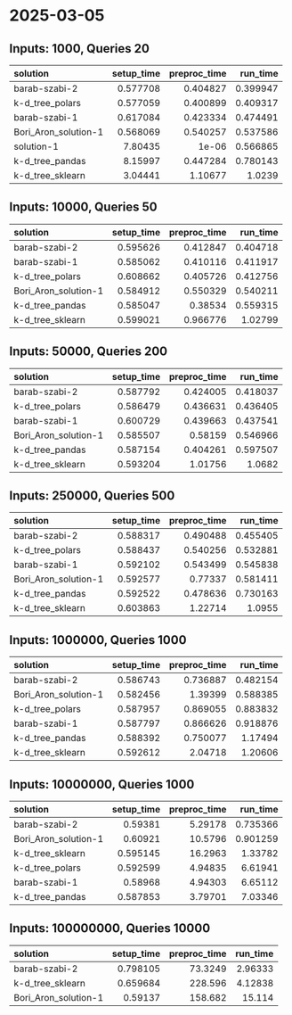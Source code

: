 # 2025-03-05

## Inputs: 1000, Queries 20

| solution             |   setup_time |   preproc_time |   run_time |
|:---------------------|-------------:|---------------:|-----------:|
| barab-szabi-2        |     0.577708 |       0.404827 |   0.399947 |
| k-d_tree_polars      |     0.577059 |       0.400899 |   0.409317 |
| barab-szabi-1        |     0.617084 |       0.423334 |   0.474491 |
| Bori_Aron_solution-1 |     0.568069 |       0.540257 |   0.537586 |
| solution-1           |     7.80435  |       1e-06    |   0.566865 |
| k-d_tree_pandas      |     8.15997  |       0.447284 |   0.780143 |
| k-d_tree_sklearn     |     3.04441  |       1.10677  |   1.0239   |

## Inputs: 10000, Queries 50

| solution             |   setup_time |   preproc_time |   run_time |
|:---------------------|-------------:|---------------:|-----------:|
| barab-szabi-2        |     0.595626 |       0.412847 |   0.404718 |
| barab-szabi-1        |     0.585062 |       0.410116 |   0.411917 |
| k-d_tree_polars      |     0.608662 |       0.405726 |   0.412756 |
| Bori_Aron_solution-1 |     0.584912 |       0.550329 |   0.540211 |
| k-d_tree_pandas      |     0.585047 |       0.38534  |   0.559315 |
| k-d_tree_sklearn     |     0.599021 |       0.966776 |   1.02799  |

## Inputs: 50000, Queries 200

| solution             |   setup_time |   preproc_time |   run_time |
|:---------------------|-------------:|---------------:|-----------:|
| barab-szabi-2        |     0.587792 |       0.424005 |   0.418037 |
| k-d_tree_polars      |     0.586479 |       0.436631 |   0.436405 |
| barab-szabi-1        |     0.600729 |       0.439663 |   0.437541 |
| Bori_Aron_solution-1 |     0.585507 |       0.58159  |   0.546966 |
| k-d_tree_pandas      |     0.587154 |       0.404261 |   0.597507 |
| k-d_tree_sklearn     |     0.593204 |       1.01756  |   1.0682   |

## Inputs: 250000, Queries 500

| solution             |   setup_time |   preproc_time |   run_time |
|:---------------------|-------------:|---------------:|-----------:|
| barab-szabi-2        |     0.588317 |       0.490488 |   0.455405 |
| k-d_tree_polars      |     0.588437 |       0.540256 |   0.532881 |
| barab-szabi-1        |     0.592102 |       0.543499 |   0.545838 |
| Bori_Aron_solution-1 |     0.592577 |       0.77337  |   0.581411 |
| k-d_tree_pandas      |     0.592522 |       0.478636 |   0.730163 |
| k-d_tree_sklearn     |     0.603863 |       1.22714  |   1.0955   |

## Inputs: 1000000, Queries 1000

| solution             |   setup_time |   preproc_time |   run_time |
|:---------------------|-------------:|---------------:|-----------:|
| barab-szabi-2        |     0.586743 |       0.736887 |   0.482154 |
| Bori_Aron_solution-1 |     0.582456 |       1.39399  |   0.588385 |
| k-d_tree_polars      |     0.587957 |       0.869055 |   0.883832 |
| barab-szabi-1        |     0.587797 |       0.866626 |   0.918876 |
| k-d_tree_pandas      |     0.588392 |       0.750077 |   1.17494  |
| k-d_tree_sklearn     |     0.592612 |       2.04718  |   1.20606  |

## Inputs: 10000000, Queries 1000

| solution             |   setup_time |   preproc_time |   run_time |
|:---------------------|-------------:|---------------:|-----------:|
| barab-szabi-2        |     0.59381  |        5.29178 |   0.735366 |
| Bori_Aron_solution-1 |     0.60921  |       10.5796  |   0.901259 |
| k-d_tree_sklearn     |     0.595145 |       16.2963  |   1.33782  |
| k-d_tree_polars      |     0.592599 |        4.94835 |   6.61941  |
| barab-szabi-1        |     0.58968  |        4.94303 |   6.65112  |
| k-d_tree_pandas      |     0.587853 |        3.79701 |   7.03346  |

## Inputs: 100000000, Queries 10000

| solution             |   setup_time |   preproc_time |   run_time |
|:---------------------|-------------:|---------------:|-----------:|
| barab-szabi-2        |     0.798105 |        73.3249 |    2.96333 |
| k-d_tree_sklearn     |     0.659684 |       228.596  |    4.12838 |
| Bori_Aron_solution-1 |     0.59137  |       158.682  |   15.114   |